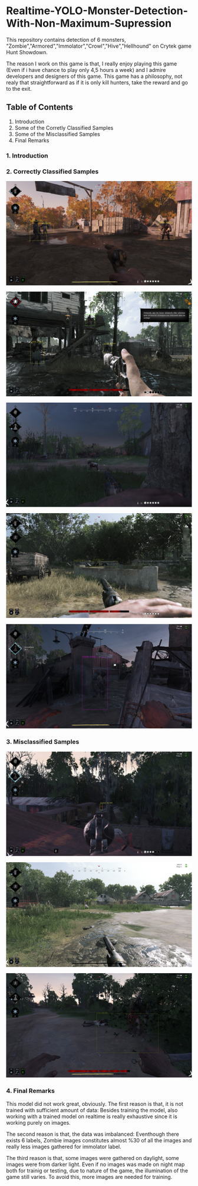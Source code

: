 # Realtime-YOLO-Monster-Detection-With-Non-Maximum-Supression
This repository contains detection of 6 monsters, "Zombie","Armored","Immolator","Crowl","Hive","Hellhound" on Crytek game Hunt Showdown.

The reason I work on this game is that, I really enjoy playing this game (Even if i have chance to play only 4,5 hours a week) and I admire developers and designers of this game. This game has a philosophy, not realy that straightforward as if it is only kill hunters, take the reward and go to the exit.

## Table of Contents
1. Introduction
2. Some of the Corretly Classified Samples
3. Some of the Misclassified Samples
4. Final Remarks





### 1. Introduction




### 2. Correctly Classified Samples

![Zombie](detectedzombie.jpg)

![Zombie And Hive](detectedzombieandhive.jpg)

![Hellhound](detectedhellhound.jpg)

![Crowl](detectedcrowl.jpg)

![Armored](detectedarmored.jpg)

### 3. Misclassified Samples

![Misclassified Immolator](misclassifiedimmolator.jpg)

![Misclassified Hive](misclassifiedhive.jpg)

![Misclassified Crowl](misclassifiedcrowl.jpg)


### 4. Final Remarks
This model did not work great, obviously. The first reason is that, it is not trained with sufficient amount of data: Besides training the model, also working with a trained model on realtime is really exhaustive since it is working purely on images. 

The second reason is that, the data was imbalanced: Eventhough there exists 6 labels, Zombie images constitutes almost %30 of all the images and really less images gathered for immolator label.

The third reason is that, some images were gathered on daylight, some images were from darker light. Even if no images was made on night map both for trainig or testing, due to nature of the game, the illumination of the game still varies. To avoid this, more images are needed for training.

